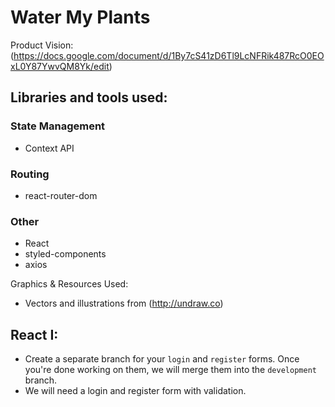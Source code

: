 # Water My Plants
Product Vision: (https://docs.google.com/document/d/1By7cS41zD6Tl9LcNFRik487RcO0EOxL0Y87YwvQM8Yk/edit)

## Libraries and tools used:

### State Management
* Context API

### Routing
* react-router-dom

### Other
* React
* styled-components
* axios

Graphics & Resources Used:
* Vectors and illustrations from (http://undraw.co)


## React I:
* Create a separate branch for your `login` and `register` forms. Once you're done working on them, we will merge them into the `development` branch.
* We will need a login and register form with validation.
